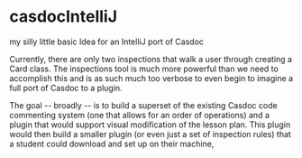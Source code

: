 # casdocIntelliJ
my silly little basic Idea for an IntelliJ port of Casdoc

Currently, there are only two inspections that walk a user through creating a Card class. The inspections tool is much more powerful than we need to accomplish this and is as such much too verbose to even begin to imagine a full port of Casdoc to a plugin.

The goal -- broadly -- is to build a superset of the existing Casdoc code commenting system (one that allows for an order of operations) and a plugin that would support visual modification of the lesson plan. This plugin would then build a smaller plugin (or even just a set of inspection rules) that a student could download and set up on their machine,
